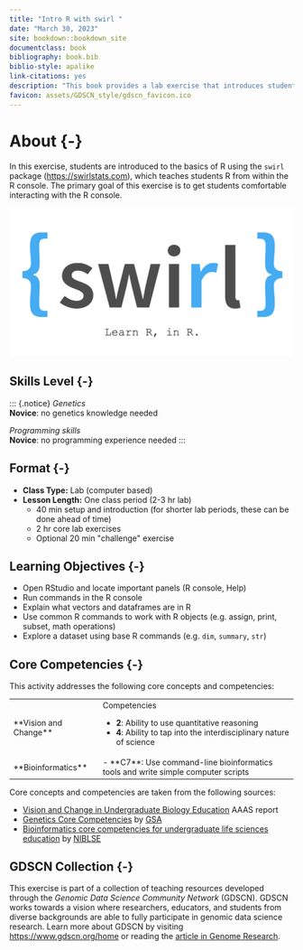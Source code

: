 ```yaml
---
title: "Intro R with swirl "
date: "March 30, 2023"
site: bookdown::bookdown_site
documentclass: book
bibliography: book.bib
biblio-style: apalike
link-citations: yes
description: "This book provides a lab exercise that introduces students to the basics of R programming."
favicon: assets/GDSCN_style/gdscn_favicon.ico
---
```


# About {-}

In this exercise, students are introduced to the basics of R using the `swirl` package (https://swirlstats.com), which teaches students R from within the R console.  The primary goal of this exercise is to get students comfortable interacting with the R console.

<img src="assets/swirl_logo.png" title="swirl logo" alt="swirl logo" width="650" />

## Skills Level {-} 

::: {.notice}
_Genetics_  
**Novice**: no genetics knowledge needed

_Programming skills_  
**Novice**: no programming experience needed
:::

## Format {-}

<!--
Class Type should be one of the following (from CourseSource):
- Lecture
- Lab
- Seminar
- Discussion Section
- On-line
- Other
-->

<!--
Lesson Length should be one of the following (from CourseSource):
- Portion of one class period
- One class period
- Multiple class periods
- One term (semester or quarter)
- One year
- Other

You can then provide addtional details; e.g.

- **Lesson Length:** One class period (2-3 hr lab)
    - 40 min setup and introduction (for shorter lab periods, these can be done ahead of time)
    - 2 hr core lab exercises
    - Optional 20 min "challenge" exercise

-->

- **Class Type:** Lab (computer based)
- **Lesson Length:** One class period (2-3 hr lab)
    - 40 min setup and introduction (for shorter lab periods, these can be done ahead of time)
    - 2 hr core lab exercises
    - Optional 20 min "challenge" exercise

## Learning Objectives {-}

- Open RStudio and locate important panels (R console, Help)
- Run commands in the R console
- Explain what vectors and dataframes are in R
- Use common R commands to work with R objects (e.g. assign, print, subset, math operations)
- Explore a dataset using base R commands (e.g. `dim`, `summary`, `str`)

## Core Competencies {-}

This activity addresses the following core concepts and competencies:

<table>
<tbody>
  <tr>
   <td style="text-align:left;"> **Vision and Change** </td>
   <td style="text-align:left;"> Competencies

- **2**: Ability to use quantitative reasoning
- **4**: Ability to tap into the interdisciplinary nature of science </td>
  </tr>
  <tr>
   <td style="text-align:left;"> **Bioinformatics** </td>
   <td style="text-align:left;"> - **C7**: Use command-line bioinformatics tools and write simple computer scripts </td>
  </tr>
</tbody>
</table>

Core concepts and competencies are taken from the following sources:

  - [Vision and Change in Undergraduate Biology Education](https://visionandchange.org/) AAAS report
  - [Genetics Core Competencies](https://genetics-gsa.org/education/genetics-learning-framework/) by [GSA](https://genetics-gsa.org/)
  - [Bioinformatics core competencies for undergraduate life sciences education](https://doi.org/10.1371/journal.pone.0196878) by [NIBLSE](https://qubeshub.org/community/groups/niblse)

## GDSCN Collection {-}

This exercise is part of a collection of teaching resources developed through the *Genomic Data Science Community Network* (GDSCN). GDSCN works towards a vision where researchers, educators, and students from diverse backgrounds are able to fully participate in genomic data science research.  Learn more about GDSCN by visiting https://www.gdscn.org/home or reading the [article in Genome Research](https://doi.org/10.1101/gr.276496.121).

